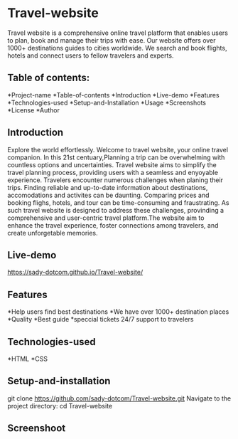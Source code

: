 # Travel-website
Travel website is a comprehensive online travel platform that enables users to plan, book and manage their trips with ease. Our website offers over 1000+ destinations guides to cities worldwide. We search and book flights, hotels and connect users to fellow travelers and experts.
## Table of contents:
*Project-name
*Table-of-contents
*Introduction
*Live-demo
*Features
*Technologies-used
*Setup-and-Installation
*Usage
*Screenshots
*License
*Author
## Introduction
Explore the world effortlessly. Welcome to travel website, your online travel companion. In this 21st centuary,Planning a trip can be overwhelming with countless options and uncertainties. Travel website aims to simplify the travel planning process, providing users with a seamless and enyoyable experience. Travelers encounter numerous challenges when planing their trips. Finding reliable and up-to-date information about destinations, accomodations and activites can be daunting. Comparing prices and booking flighs, hotels, and tour can be time-consuming and fraustrating. As such travel website is designed to address these challenges, provinding a comprehensive and user-centric travel platform.The website aim to enhance the travel experience, foster connections among travelers, and create unforgetable memories.
## Live-demo
https://sady-dotcom.github.io/Travel-website/
## Features
*Help users find best destinations
*We have over 1000+ destination places
*Quality
*Best guide
*speccial tickets
24/7 support to travelers
## Technologies-used
*HTML
*CSS
## Setup-and-installation
git clone https://github.com/sady-dotcom/Travel-website.git
Navigate to the project directory:
cd Travel-website
## Screenshoot

